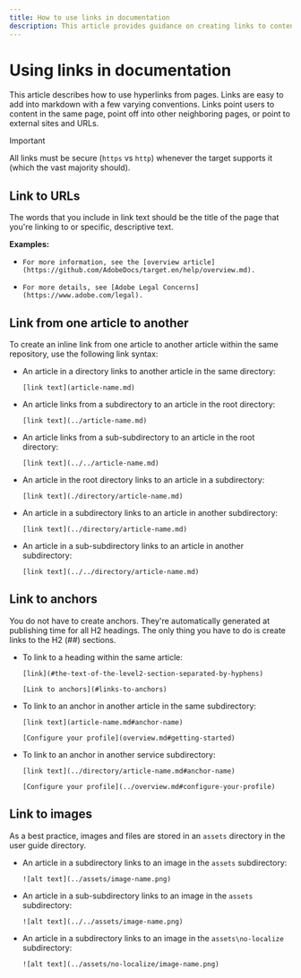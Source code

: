 ```yaml
---
title: How to use links in documentation
description: This article provides guidance on creating links to content and images.
---
```

# Using links in documentation
This article describes how to use hyperlinks from pages. Links are easy to add into markdown with a few varying conventions. Links point users to content in the same page, point off into other neighboring pages, or point to external sites and URLs.

> [!IMPORTANT]
> All links must be secure (`https` vs `http`) whenever the target supports it (which the vast majority should).

## Link to URLs

The words that you include in link text should be the title of the page that you're linking to or specific, descriptive text.

**Examples:**

- `For more information, see the [overview article](https://github.com/AdobeDocs/target.en/help/overview.md).`

- `For more details, see [Adobe Legal Concerns](https://www.adobe.com/legal).`

## Link from one article to another

To create an inline link from one article to another article within the same repository, use the following link syntax:

- An article in a directory links to another article in the same directory:

  `[link text](article-name.md)`

- An article links from a subdirectory to an article in the root directory:

  `[link text](../article-name.md)`

- An article links from a sub-subdirectory to an article in the root directory:

  `[link text](../../article-name.md)`

- An article in the root directory links to an article in a subdirectory:

  `[link text](./directory/article-name.md)`

- An article in a subdirectory links to an article in another subdirectory:

  `[link text](../directory/article-name.md)`

- An article in a sub-subdirectory links to an article in another subdirectory:

  `[link text](../../directory/article-name.md)`
  
## Link to anchors

You do not have to create anchors. They're automatically generated at publishing time for all H2 headings. The only thing you have to do is create links to the H2 (##) sections.

- To link to a heading within the same article:

  `[link](#the-text-of-the-level2-section-separated-by-hyphens)`
  
  `[Link to anchors](#links-to-anchors)`

- To link to an anchor in another article in the same subdirectory:

  `[link text](article-name.md#anchor-name)`
  
  `[Configure your profile](overview.md#getting-started)`

- To link to an anchor in another service subdirectory:

  `[link text](../directory/article-name.md#anchor-name)`
  
  `[Configure your profile](../overview.md#configure-your-profile)`

## Link to images

As a best practice, images and files are stored in an `assets` directory in the user guide directory.

- An article in a subdirectory links to an image in the `assets` subdirectory:

  `![alt text](../assets/image-name.png)`

- An article in a sub-subdirectory links to an image in the `assets` subdirectory:

  `![alt text](../../assets/image-name.png)`

- An article in a subdirectory links to an image in the `assets\no-localize` subdirectory:

  `![alt text](../assets/no-localize/image-name.png)`
